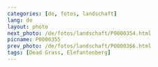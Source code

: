 ```yaml
---
categories: [de, fotos, landschaft]
lang: de
layout: photo
next_photo: /de/fotos/landschaft/P0000354.html
picname: P0000355
prev_photo: /de/fotos/landschaft/P0000366.html
tags: [Dead Grass, Elefantenberg]
---
```

